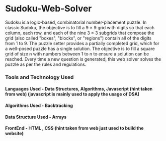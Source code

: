 # Sudoku-Web-Solver

Sudoku is a logic-based, combinatorial number-placement puzzle. In classic Sudoku, the objective is to fill a 9 × 9 grid with digits so that each column, each row, and each of the nine 3 × 3 subgrids that compose the grid (also called "boxes", "blocks", or "regions") contain all of the digits from 1 to 9. The puzzle setter provides a partially completed grid, which for a well-posed puzzle has a single solution. The objective is to fill a square grid of size n with numbers between 1 to n to ensure a solution can be reached. Every time a new question is generated, this web solver solves the puzzle as per the rules and regulations. 

### Tools and Technology Used

#### Languages Used - Data Structures, Algorithms, Javascript (hint taken from web) (javascript is mainly used to apply the usage of DSA)
#### Algorithms Used - Backtracking
#### Data Structure Used - Arrays
#### FrontEnd - HTML , CSS (hint taken from web just used to build the website)
